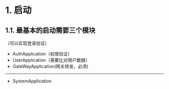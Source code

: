 # 1. 启动
## 1.1. 最基本的启动需要三个模块
（可以实现登录验证）

-  AuthApplication（权限验证）
- UserApplication（需要比对用户数据）
- GateWayApplication(网关转发，必须)

***
- SystemApplication